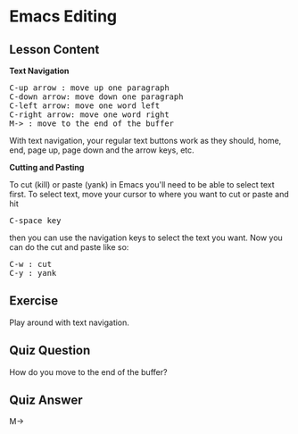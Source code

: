 # Emacs Editing

## Lesson Content

<b>Text Navigation</b>

<pre>
C-up arrow : move up one paragraph
C-down arrow: move down one paragraph
C-left arrow: move one word left
C-right arrow: move one word right
M-> : move to the end of the buffer
</pre>

With text navigation, your regular text buttons work as they should, home, end, page up, page down and the arrow keys, etc.

<b>Cutting and Pasting</b>

To cut (kill) or paste (yank) in Emacs you'll need to be able to select text first. To select text, move your cursor to where you want to cut or paste and hit <pre>C-space key</pre> then you can use the navigation keys to select the text you want. Now you can do the cut and paste like so:

<pre>
C-w : cut
C-y : yank
</pre>

## Exercise

Play around with text navigation.

## Quiz Question

How do you move to the end of the buffer?

## Quiz Answer

M->
